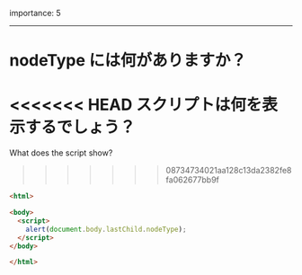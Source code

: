 importance: 5

---

# nodeType には何がありますか？

<<<<<<< HEAD
スクリプトは何を表示するでしょう？
=======
What does the script show?
>>>>>>> 08734734021aa128c13da2382fe8fa062677bb9f

```html
<html>

<body>
  <script>
    alert(document.body.lastChild.nodeType);
  </script>
</body>

</html>
```
